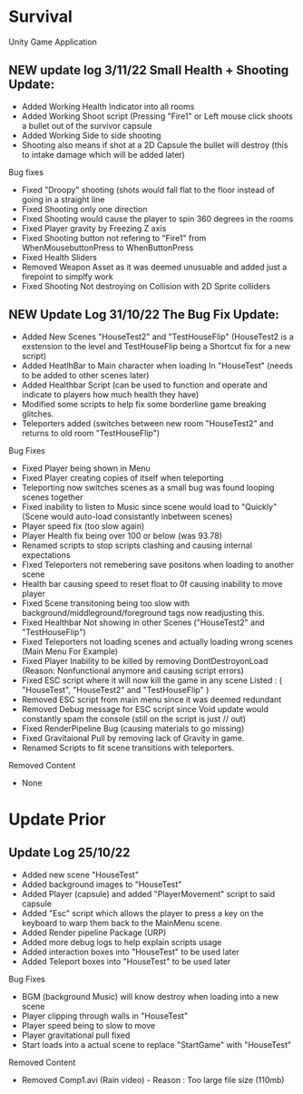 # Survival
Unity Game Application





## NEW update log 3/11/22  Small Health + Shooting Update:

+ Added Working Health Indicator into all rooms 
+ Added Working Shoot script (Pressing "Fire1" or Left mouse click shoots a bullet out of the survivor capsule
+ Added Working Side to side shooting 
+ Shooting also means if shot at a 2D Capsule the bullet will destroy (this to intake damage which will be added later)


Bug fixes 
- Fixed "Droopy" shooting (shots would fall flat to the floor instead of going in a straight line
- Fixed Shooting only one direction 
- Fixed Shooting would cause the player to spin 360 degrees in the rooms 
- Fixed Player gravity by Freezing Z axis 
- Fixed Shooting button not refering to "Fire1" from WhenMousebuttonPress to WhenButtonPress
- Fixed Health Sliders
- Removed Weapon Asset as it was deemed unusuable and added just a firepoint to simplfy work
- Fixed Shooting Not destroying on Collision with 2D Sprite colliders 

## NEW Update Log 31/10/22 The Bug Fix Update:

+ Added New Scenes "HouseTest2" and "TestHouseFlip" (HouseTest2 is a exstension to the level and TestHouseFlip being a Shortcut fix for a new script)
+ Added HeatlhBar to Main character when loading In "HouseTest" (needs to be added to other scenes later)
+ Added Healthbar Script (can be used to function and operate and indicate to players how much health they have)
+ Modified some scripts to help fix some borderline game breaking glitches.
+ Teleporters added (switches between new room "HouseTest2" and returns to old room "TestHouseFlip")


Bug Fixes
- Fixed Player being shown in Menu
- Fixed Player creating copies of itself when teleporting
- Teleporting now switches scenes as a small bug was found looping scenes together
- Fixed inability to listen to Music since scene would load to "Quickly" (Scene would auto-load consistantly inbetween scenes)
- Player speed fix (too slow again)
- Player Health fix being over 100 or below (was 93.78)
- Renamed scripts to stop scripts clashing and causing internal expectations
- Fixed Teleporters not remebering save positons when loading to another scene
- Health bar causing speed to reset float to 0f causing inability to move player
- Fixed Scene transitoning being too slow with background/middleground/foreground tags now readjusting this. 
- Fixed Healthbar Not showing in other Scenes ("HouseTest2" and "TestHouseFlip")
- Fixed Teleporters not loading scenes and actually loading wrong scenes (Main Menu For Example)
- Fixed Player Inability to be killed by removing DontDestroyonLoad (Reason: Nonfunctional anymore and causing script errors)
- Fixed ESC script where it will now kill the game in any scene Listed : ( "HouseTest", "HouseTest2" and "TestHouseFlip" ) 
- Removed ESC script from main menu since it was deemed redundant
- Removed Debug message for ESC script since Void update would constantly spam the console (still on the script is just // out)
- Fixed RenderPipeline Bug (causing materials to go missing) 
- Fixed Gravitaional Pull by removing lack of Gravity in game. 
- Renamed Scripts to fit scene transitions with teleporters. 

Removed Content
- None


# Update Prior

## Update Log 25/10/22

+ Added new scene "HouseTest"
+ Added background images to "HouseTest"
+ Added Player (capsule) and added "PlayerMovement" script to said capsule
+ Added "Esc" script which allows the player to press a key on the keyboard to warp them back to the MainMenu scene. 
+ Added Render pipeline Package (URP)
+ Added more debug logs to help explain scripts usage
+ Added interaction boxes into "HouseTest" to be used later
+ Added Teleport boxes into "HouseTest" to be used later

Bug Fixes
- BGM (background Music) will know destroy when loading into a new scene
- Player clipping through walls in "HouseTest"
- Player speed being to slow to move 
- Player gravitational pull fixed
- Start loads into a actual scene to replace "StartGame" with "HouseTest"


Removed Content

- Removed Comp1.avi (Rain video) - Reason : Too large file size (110mb)
